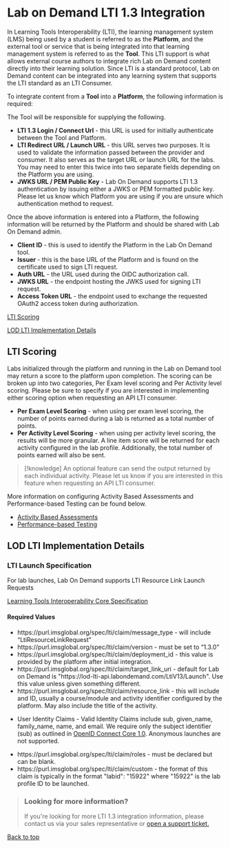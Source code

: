 # Lab on Demand LTI 1.3 Integration

In Learning Tools Interoperability (LTI), the learning management system (LMS) being used by a student is referred to as the **Platform**, and the external tool or service that is being integrated into that learning management system is referred to as the **Tool**. This LTI support is what allows external course authors to integrate rich Lab on Demand content directly into their learning solution. Since LTI is a standard protocol, Lab on Demand content can be integrated into any learning system that supports the LTI standard as an LTI Consumer.

To integrate content from a **Tool** into a **Platform**, the following information is required:

The Tool will be responsible for supplying the following.
- **LTI 1.3 Login / Connect Url** - this URL is used for initially authenticate between the Tool and Platform.
- **LTI Redirect URL / Launch URL** - this URL serves two purposes. It is used to validate the information passed between the provider and consumer. It also serves as the target URL or launch URL for the labs. You may need to enter this twice into two separate fields depending on the Platform you are using.
- **JWKS URL / PEM Public Key** - Lab On Demand supports LTI 1.3 authentication by issuing either a JWKS or PEM formatted public key. Please let us know which Platform you are using if you are unsure which authentication method to request.

Once the above information is entered into a Platform, the following information will be returned by the Platform and should be shared with Lab On Demand admin.

- **Client ID** - this is used to identify the Platform in the Lab On Demand tool.
- **Issuer** - this is the base URL of the Platform and is found on the certificate used to sign LTI request. 
- **Auth URL** - the URL used during the OIDC authorization call.
- **JWKS URL** - the endpoint hosting the JWKS used for signing LTI request.
- **Access Token URL** - the endpoint used to exchange the requested OAuth2 access token during authorization.

[LTI Scoring](#lti-1.3-scoring)

[LOD LTI Implementation Details](#lod-lti-implementation-details)

## LTI Scoring

Labs initialized through the platform and running in the Lab on Demand tool may return a score to the platform upon completion.
The scoring can be broken up into two categories, Per Exam level scoring and Per Activity level scoring. Please be sure to specify if you are interested in implementing either scoring option when requesting an API LTI consumer.

- **Per Exam Level Scoring** - when using per exam level scoring, the number of points earned during a lab is returned as a total number of points.
- **Per Activity Level Scoring** - when using per activity level scoring, the results will be more granular. A line item score will be returned for each activity configured in the lab profile. Additionally, the  total number of points earned will also be sent.

>[!knowledge] An optional feature can send the output returned by each individual activity. Please let us know if you are interested in this feature when requesting an API LTI consumer.

More information on configuring Activity Based Assessments and Performance-based Testing can be found below.

- [Activity Based Assessments ](activities.md)
- [Performance-based Testing](pbt/overview.md#pbt)


## LOD LTI Implementation Details

### LTI Launch Specification

For lab launches, Lab On Demand supports LTI Resource Link Launch Requests 

[Learning Tools Interoperability Core Specification](https://www.imsglobal.org/spec/lti/v1p3/#resource-link-launch-request-message)

#### Required Values

- <article>https://purl.imsglobal.org/spec/lti/claim/message_type - will include “LtiResourceLinkRequest”</article>

- <article>https://purl.imsglobal.org/spec/lti/claim/version - must be set to “1.3.0”</article>

- <article>https://purl.imsglobal.org/spec/lti/claim/deployment_id - this value is provided by the platform after initial integration.</article>

- <article>https://purl.imsglobal.org/spec/lti/claim/target_link_uri - default for Lab on Demand is "https://lod-lti-api.labondemand.com/LtiV13/Launch". Use this value unless given something different. </article>

- <article>https://purl.imsglobal.org/spec/lti/claim/resource_link - this will include and ID, usually a course/module and activity identifier configured by the platform. May also include the title of the activity. </article>

- User Identity Claims - Valid Identity Claims include sub, given_name, family_name, name, and email. We require only the subject identifier (sub) as outlined in [OpenID Connect Core 1.0](https://openid.net/specs/openid-connect-core-1_0.html#SubjectIDTypes). Anonymous launches are not supported.

-  <article>https://purl.imsglobal.org/spec/lti/claim/roles - must be declared but can be blank.</article>

- <article>https://purl.imsglobal.org/spec/lti/claim/custom - the format of this claim is typically in the format "labid": "15922" where "15922" is the lab profile ID to be launched.</article>

> ### Looking for more information?
>
> If you're looking for more LTI 1.3 integration information, please contact us via your sales representative or [open a support ticket.](https://www.learnondemandsystems.com/customer-support/)

[Back to top](#Lab-on-Demand-LTI-1.3-Integration)